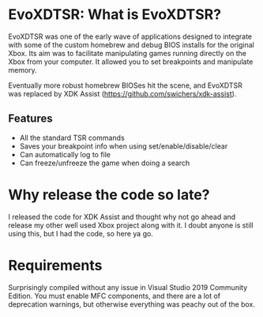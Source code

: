 # EvoXDTSR: What is EvoXDTSR?

EvoXDTSR was one of the early wave of applications designed to integrate with some of the custom homebrew and debug BIOS installs for the original Xbox. Its aim was to facilitate manipulating games running directly on the Xbox from your computer. It allowed you to set breakpoints and manipulate memory.

Eventually more robust homebrew BIOSes hit the scene, and EvoXDTSR was replaced by XDK Assist (<https://github.com/swichers/xdk-assist>).

## Features

* All the standard TSR commands
* Saves your breakpoint info when using set/enable/disable/clear
* Can automatically log to file
* Can freeze/unfreeze the game when doing a search

# Why release the code so late?

I released the code for XDK Assist and thought why not go ahead and release my other well used Xbox project along with it. I doubt anyone is still using this, but I had the code, so here ya go.

# Requirements

Surprisingly compiled without any issue in Visual Studio 2019 Community Edition. You must enable MFC components, and there are a lot of deprecation warnings, but otherwise everything was peachy out of the box.